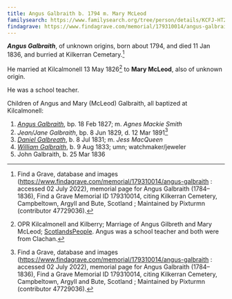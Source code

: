 ```yaml
---
title: Angus Galbraith b. 1794 m. Mary McLeod
familysearch: https://www.familysearch.org/tree/person/details/KCFJ-HT2
findagrave: https://www.findagrave.com/memorial/179310014/angus-galbraith
---
```

***Angus Galbraith***, of unknown origins, born about 1794, and died 11 Jan 1836, and burried at Kilkerran Cemetary.[^burial]

He married at Kilcalmonell 13 May 1826[^marriage] to **Mary McLeod**, also of unknown origin.

He was a school teacher.

Children of Angus and Mary (McLeod) Galbraith, all baptized at Kilcalmonell:

1. *[Angus Galbraith](galbraith-angus-1827-smith.md)*, bp. 18 Feb 1827; m. *Agnes Mackie Smith*
2. *Jean/Jane Galbraith*, bp. 8 Jun 1829, d. 12 Mar 1891[^burial]
3. *[Daniel Galbreath](galbraith-daniel-1831-mcqueen.md)*, b. 8 Jul 1831; m. *Jess MacQueen*
4. *[William Galbraith](galbraith-william-1833.md)*, b. 9 Aug 1833; umn; watchmaker/jeweler
5. John Galbraith, b. 25 Mar 1836

[^marriage]: OPR Kilcalmonell and Kilberry; Marriage of Angus Gilbreth and Mary McLeod; [ScotlandsPeople](https://www.scotlandspeople.gov.uk/view-image/nrs_opr_records/8480524?image=219).  Angus was a school teacher and both were from Clachan.

[^burial]: Find a Grave, database and images (https://www.findagrave.com/memorial/179310014/angus-galbraith : accessed 02 July 2022), memorial page for Angus Galbraith (1784–1836), Find a Grave Memorial ID 179310014, citing Kilkerran Cemetery, Campbeltown, Argyll and Bute, Scotland ; Maintained by Pixturmn (contributor 47729036).

